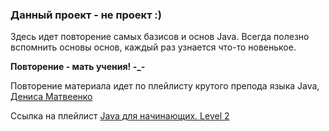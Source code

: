 <h3>Данный проект - не проект :)</h3>

Здесь идет повторение самых базисов и основ Java. Всегда полезно вспомнить основы основ, каждый раз узнается что-то новенькое.

<b>Повторение - мать учения! -_- </b>

Повторение материала идет по плейлисту крутого препода языка Java, <a href="https://www.youtube.com/channel/UCULTpkhxkF6MXHK_UuWhpLA" target="_blank"> Дениса Матвеенко</a>

Ссылка на плейлист <a href="https://www.youtube.com/playlist?list=PLnh8EajVFTl40U079ZNoV-96gsmkznof3" target="_blank">Java для начинающих. Level 2</a>
